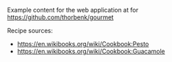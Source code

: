 Example content for the web application at
for https://github.com/thorbenk/gourmet

Recipe sources:
- https://en.wikibooks.org/wiki/Cookbook:Pesto
- https://en.wikibooks.org/wiki/Cookbook:Guacamole
